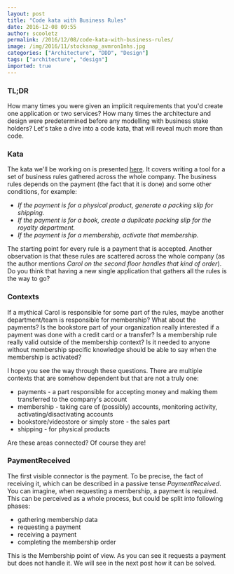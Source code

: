 ```yaml
---
layout: post
title: "Code kata with Business Rules"
date: 2016-12-08 09:55
author: scooletz
permalink: /2016/12/08/code-kata-with-business-rules/
image: /img/2016/11/stocksnap_avmron1nhs.jpg
categories: ["Architecture", "DDD", "Design"]
tags: ["architecture", "design"]
imported: true
---
```


### TL;DR

How many times you were given an implicit requirements that you'd create one application or two services? How many times the architecture and design were predetermined before any modelling with business stake holders? Let's take a dive into a code kata, that will reveal much more than code.

### Kata

The kata we'll be working on is presented [here](http://codekata.com/kata/kata16-business-rules/). It covers writing a tool for a set of business rules gathered across the whole company. The business rules depends on the payment (the fact that it is done) and some other conditions, for example:

* *If the payment is for a physical product, generate a packing slip for shipping.*
* *If the payment is for a book, create a duplicate packing slip for the royalty department.*
* *If the payment is for a membership, activate that membership.*

The starting point for every rule is a payment that is accepted. Another observation is that these rules are scattered across the whole company (as the author mentions *Carol on the second floor handles that kind of order*). Do you think that having a new single application that gathers all the rules is the way to go?

### Contexts

If a mythical Carol is responsible for some part of the rules, maybe another department/team is responsible for membership? What about the payments? Is the bookstore part of your organization really interested if a payment was done with a credit card or a transfer? Is a membership rule really valid outside of the membership context? Is it needed to anyone without membership specific knowledge should be able to say when the membership is activated?

I hope you see the way through these questions. There are multiple contexts that are somehow dependent but that are not a truly one:

* payments - a part responsible for accepting money and making them transferred to the company's account
* membership - taking care of (possibly) accounts, monitoring activity, activating/disactivating accounts
* bookstore/videostore or simply store - the sales part
* shipping - for physical products

Are these areas connected? Of course they are!

### **PaymentReceived**

The first visible connector is the payment. To be precise, the fact of receiving it, which can be described in a passive tense *PaymentReceived*. You can imagine, when requesting a membership, a payment is required. This can be perceived as a whole process, but could be split into following phases:

* gathering membership data
* requesting a payment
* receiving a payment
* completing the membership order

This is the Membership point of view. As you can see it requests a payment but does not handle it. We will see in the next post how it can be solved.
